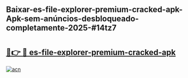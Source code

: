 ## Baixar-es-file-explorer-premium-cracked-apk-Apk-sem-anúncios-desbloqueado-completamente-2025-#14tz7

# <h2><a href="https://ainizakaria.my?title=es-file-explorer-premium-cracked-apk&ref=22M">🔗👉 🔴 es-file-explorer-premium-cracked-apk</a></h2>

[![acn](https://github.com/user-attachments/assets/0f9c940e-d8b0-45ae-aac7-cd30a18b3e1c)](https://ainizakaria.my?title=es-file-explorer-premium-cracked-apk&ref=22M)

